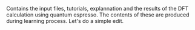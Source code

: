 Contains the input files, tutorials, explannation and the results of the DFT calculation using quantum espresso.
The contents of these are produced during learning process.
Let's do a simple edit.
